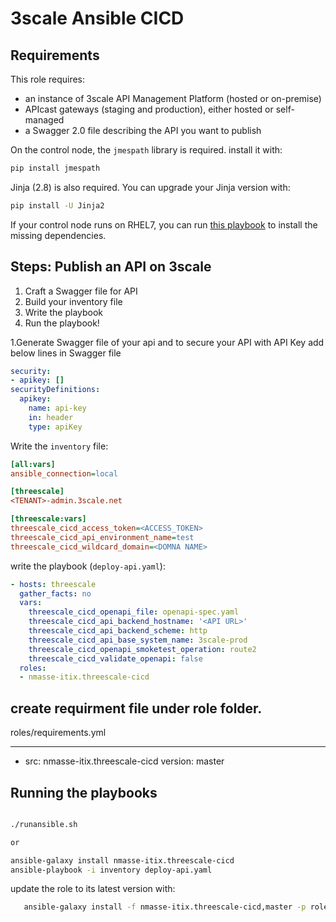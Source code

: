 # 3scale Ansible CICD



## Requirements

This role requires:

- an instance of 3scale API Management Platform (hosted or on-premise)
- APIcast gateways (staging and production), either hosted or self-managed
- a Swagger 2.0 file describing the API you want to publish


On the control node, the `jmespath` library is required. install it with:

```sh
pip install jmespath
```

Jinja (2.8) is also required. You can upgrade your Jinja version with:

```sh
pip install -U Jinja2
```

If your control node runs on RHEL7, you can run
[this playbook](https://github.com/nmasse-itix/OpenShift-Lab/blob/master/common/verify-local-requirements.yml)
to install the missing dependencies.

## Steps: Publish an API on 3scale 
 
 1. Craft a Swagger file for API
 2. Build your inventory file
 3. Write the playbook
 4. Run the playbook!

1.Generate Swagger file of your api and to secure your API with API Key add below lines in Swagger file
```yaml
security:
- apikey: []
securityDefinitions:
  apikey:
    name: api-key
    in: header
    type: apiKey
```

Write the `inventory` file:


```ini
[all:vars]
ansible_connection=local

[threescale]
<TENANT>-admin.3scale.net

[threescale:vars]
threescale_cicd_access_token=<ACCESS_TOKEN>
threescale_cicd_api_environment_name=test
threescale_cicd_wildcard_domain=<DOMNA NAME>

```


write the playbook (`deploy-api.yaml`):

```yaml
- hosts: threescale
  gather_facts: no
  vars:
    threescale_cicd_openapi_file: openapi-spec.yaml
    threescale_cicd_api_backend_hostname: '<API URL>'
    threescale_cicd_api_backend_scheme: http
    threescale_cicd_api_base_system_name: 3scale-prod
    threescale_cicd_openapi_smoketest_operation: route2
    threescale_cicd_validate_openapi: false
  roles:
  - nmasse-itix.threescale-cicd
```

## create requirment file under role folder. 

roles/requirements.yml

---
- src: nmasse-itix.threescale-cicd
  version: master


## Running the playbooks


```sh

./runansible.sh

or 

ansible-galaxy install nmasse-itix.threescale-cicd
ansible-playbook -i inventory deploy-api.yaml
```
update the role to its latest version with:

```sh
   ansible-galaxy install -f nmasse-itix.threescale-cicd,master -p roles/
```
